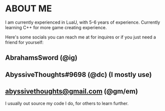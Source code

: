 
# ABOUT ME

I am currently experienced in LuaU, with 5-6 years of experience. Currently learning C++ for more game creating experience.

Here's some socials you can reach me at for inquires or if you just need a friend for yourself:

AbrahamsSword (@ig)
-
AbyssiveThoughts#9698 (@dc) (I mostly use)
-
abyssivethoughts@gmail.com (@gm/em)
-
I usually out source my code I do, for others to learn further.

